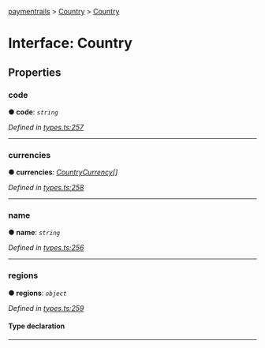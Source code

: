 [paymentrails](../README.md) > [Country](../modules/country.md) > [Country](../interfaces/country.country-1.md)



# Interface: Country


## Properties
<a id="code"></a>

###  code

**●  code**:  *`string`* 

*Defined in [types.ts:257](https://github.com/PaymentRails/javascript-sdk/blob/9b4ee77/lib/types.ts#L257)*





___

<a id="currencies"></a>

###  currencies

**●  currencies**:  *[CountryCurrency](country.countrycurrency.md)[]* 

*Defined in [types.ts:258](https://github.com/PaymentRails/javascript-sdk/blob/9b4ee77/lib/types.ts#L258)*





___

<a id="name"></a>

###  name

**●  name**:  *`string`* 

*Defined in [types.ts:256](https://github.com/PaymentRails/javascript-sdk/blob/9b4ee77/lib/types.ts#L256)*





___

<a id="regions"></a>

###  regions

**●  regions**:  *`object`* 

*Defined in [types.ts:259](https://github.com/PaymentRails/javascript-sdk/blob/9b4ee77/lib/types.ts#L259)*


#### Type declaration


[key: `string`]: `string`






___


